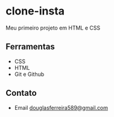 # clone-insta

Meu primeiro projeto em HTML e CSS

## Ferramentas

- CSS
- HTML
- Git e Github

## Contato 

- Email douglasferreira589@gmail.com

